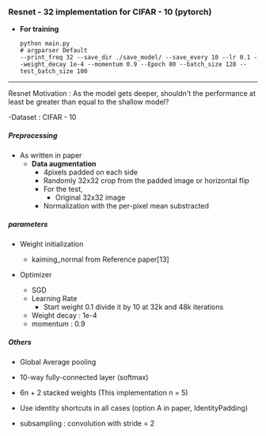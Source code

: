 ### Resnet - 32 implementation for CIFAR - 10 (pytorch)

- **For training**

  ~~~ 
  python main.py 
  # argparser Default 
  --print_freq 32 --save_dir ./save_model/ --save_every 10 --lr 0.1 --weight_decay 1e-4 --momentum 0.9 --Epoch 80 --batch_size 128 --test_batch_size 100 
  ~~~

---

Resnet Motivation : As the model gets deeper, shouldn't the performance at least be greater than equal to the shallow model? 

-Dataset : CIFAR - 10
##### Preprocessing 

- As written in paper 
  - **Data augmentation**
    - 4pixels padded on each side
    - Randomly 32x32 crop from the padded image or horizontal flip
    - For the test, 
      - Original 32x32 image
    - Normalization with the per-pixel mean substracted 

##### parameters

- Weight initialization
  - kaiming_normal from Reference paper[13]

- Optimizer
  - SGD 
  - Learning Rate 
    - Start weight 0.1 divide it by 10 at 32k and 48k iterations 
  - Weight decay : 1e-4
  - momentum : 0.9

##### Others

- Global Average pooling

- 10-way fully-connected layer (softmax)

- 6n + 2 stacked weights (This implementation n = 5)

- Use identity shortcuts in all cases (option A in paper, IdentityPadding) 

- subsampling : convolution with stride = 2

  